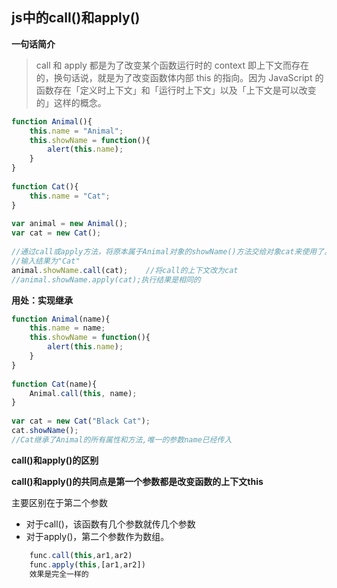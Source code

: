 ## js中的call()和apply()

**一句话简介**

>call 和 apply 都是为了改变某个函数运行时的 context 即上下文而存在的，换句话说，就是为了改变函数体内部 this 的指向。因为 JavaScript 的函数存在「定义时上下文」和「运行时上下文」以及「上下文是可以改变的」这样的概念。


~~~js
function Animal(){    
    this.name = "Animal";    
    this.showName = function(){    
        alert(this.name);    
    }    
}    
  
function Cat(){    
    this.name = "Cat";    
}    
   
var animal = new Animal();    
var cat = new Cat();    
    
//通过call或apply方法，将原本属于Animal对象的showName()方法交给对象cat来使用了。    
//输入结果为"Cat"    
animal.showName.call(cat);    //将call的上下文改为cat
//animal.showName.apply(cat);执行结果是相同的 
~~~

**用处：实现继承**

~~~js
function Animal(name){      
    this.name = name;      
    this.showName = function(){      
        alert(this.name);      
    }      
}      
    
function Cat(name){    
    Animal.call(this, name);    
}      
    
var cat = new Cat("Black Cat");     
cat.showName();
//Cat继承了Animal的所有属性和方法,唯一的参数name已经传入
~~~

**call()和apply()的区别**

**call()和apply()的共同点是第一个参数都是改变函数的上下文this**

主要区别在于第二个参数

* 对于call()，该函数有几个参数就传几个参数
* 对于apply()，第二个参数作为数组。

~~~js
	func.call(this,ar1,ar2)
	func.apply(this,[ar1,ar2])
	效果是完全一样的
~~~

